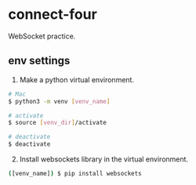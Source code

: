 # connect-four
WebSocket practice.

## env settings
1. Make a python virtual environment.
```bash
# Mac
$ python3 -m venv [venv_name]

# activate
$ source [venv_dir]/activate

# deactivate
$ deactivate
``` 
2. Install websockets library in the virtual environment.
```bash
([venv_name]) $ pip install websockets
```

